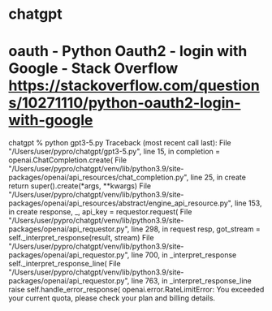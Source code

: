 # chatgpt

# oauth - Python Oauth2 - login with Google - Stack Overflow  https://stackoverflow.com/questions/10271110/python-oauth2-login-with-google
chatgpt % python  gpt3-5.py
Traceback (most recent call last):
  File "/Users/user/pypro/chatgpt/gpt3-5.py", line 15, in <module>
    completion = openai.ChatCompletion.create(
  File "/Users/user/pypro/chatgpt/venv/lib/python3.9/site-packages/openai/api_resources/chat_completion.py", line 25, in create
    return super().create(*args, **kwargs)
  File "/Users/user/pypro/chatgpt/venv/lib/python3.9/site-packages/openai/api_resources/abstract/engine_api_resource.py", line 153, in create
    response, _, api_key = requestor.request(
  File "/Users/user/pypro/chatgpt/venv/lib/python3.9/site-packages/openai/api_requestor.py", line 298, in request
    resp, got_stream = self._interpret_response(result, stream)
  File "/Users/user/pypro/chatgpt/venv/lib/python3.9/site-packages/openai/api_requestor.py", line 700, in _interpret_response
    self._interpret_response_line(
  File "/Users/user/pypro/chatgpt/venv/lib/python3.9/site-packages/openai/api_requestor.py", line 763, in _interpret_response_line
    raise self.handle_error_response(
openai.error.RateLimitError: You exceeded your current quota, please check your plan and billing details.
